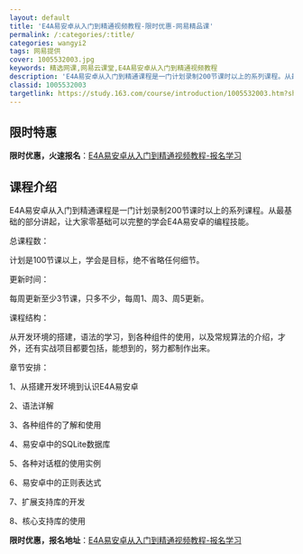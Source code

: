 ```yaml
---
layout: default
title: 'E4A易安卓从入门到精通视频教程-限时优惠-网易精品课'
permalink: /:categories/:title/
categories: wangyi2
tags: 网易提供
cover: 1005532003.jpg
keywords: 精选网课,网易云课堂,E4A易安卓从入门到精通视频教程
description: 'E4A易安卓从入门到精通课程是一门计划录制200节课时以上的系列课程。从最基础的部分讲起，让大家零基础可以完整的学会E4'
classid: 1005532003
targetlink: https://study.163.com/course/introduction/1005532003.htm?share=1&shareId=1025206652&utm_campaign=share&utm_medium=iphoneShare&utm_source=&utm_u=1025206652
---
```


## 限时特惠

**限时优惠，火速报名**：[E4A易安卓从入门到精通视频教程-报名学习](https://study.163.com/course/introduction/1005532003.htm?share=1&shareId=1025206652&utm_campaign=share&utm_medium=iphoneShare&utm_source=&utm_u=1025206652)

## 课程介绍

E4A易安卓从入门到精通课程是一门计划录制200节课时以上的系列课程。从最基础的部分讲起，让大家零基础可以完整的学会E4A易安卓的编程技能。

总课程数：

计划是100节课以上，学会是目标，绝不省略任何细节。

更新时间：

每周更新至少3节课，只多不少，每周1、周3、周5更新。

课程结构：

从开发环境的搭建，语法的学习，到各种组件的使用，以及常规算法的介绍，才外，还有实战项目都要包括，能想到的，努力都制作出来。

章节安排：

1、从搭建开发环境到认识E4A易安卓

2、语法详解

3、各种组件的了解和使用

4、易安卓中的SQLite数据库

5、各种对话框的使用实例

6、易安卓中的正则表达式

7、扩展支持库的开发

8、核心支持库的使用

**限时优惠，报名地址**：[E4A易安卓从入门到精通视频教程-报名学习](https://study.163.com/course/introduction/1005532003.htm?share=1&shareId=1025206652&utm_campaign=share&utm_medium=iphoneShare&utm_source=&utm_u=1025206652)

